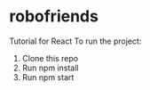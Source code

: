 # robofriends
Tutorial for React To run the project:

1. Clone this repo 
2. Run npm install
3. Run npm start
